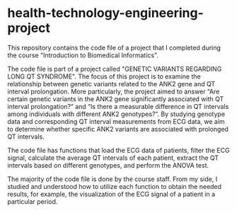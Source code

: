 # health-technology-engineering-project
This repository contains the code file of a project that I completed during the course "Introduction to Biomedical Informatics".

The code file is part of a project called "GENETIC VARIANTS REGARDING LONG QT SYNDROME". The focus of this project is to examine the relationship between genetic variants related to the ANK2 gene and QT interval prolongation. More particularly, the project aimed to answer “Are certain genetic variants in the ANK2 gene significantly associated with QT interval prolongation?” and “Is there a measurable difference in QT intervals among individuals with different ANK2 genotypes?”. By studying genotype data and corresponding QT interval measurements from ECG data, we aim to determine whether specific ANK2 variants are associated with prolonged QT intervals.

The code file has functions that load the ECG data of patients, filter the ECG signal, calculate the average QT intervals of each patient, extract the QT intervals based on different genotypes, and perform the ANOVA test.

The majority of the code file is done by the course staff. From my side, I studied and understood how to utilize each function to obtain the needed results, for example, the visualization of the ECG signal of a patient in a particular period.